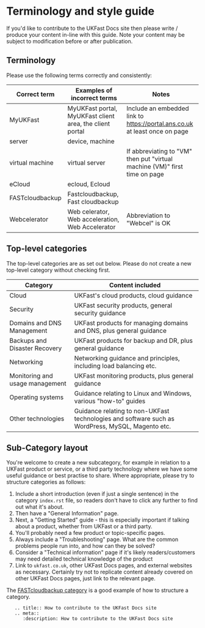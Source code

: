 # Terminology and style guide

If you'd like to contribute to the UKFast Docs site then please write / produce your content in-line with this guide. Note your content may be subject to modification before or after publication.

## Terminology

Please use the following terms correctly and consistently:

| Correct term      | Examples of incorrect terms                                         | Notes                                                                        |
| ----------------- | ------------------------------------------------------------------- | ---------------------------------------------------------------------------- |
| MyUKFast          | MyUKFast portal, MyUKFast client area, the client portal            | Include an embedded link to <https://portal.ans.co.uk> at least once on page  |
| server            | device, machine                                                     |                                                                              |
| virtual machine   | virtual server                                                      | If abbreviating to "VM" then put "virtual machine (VM)" first time on page   |
| eCloud            | <nospell>ecloud, Ecloud</nospell>                                   |                                                                              |                          |
| FASTcloudbackup   | <nospell>Fastcloudbackup, Fast cloudbackup</nospell>                |                                                                              |
| Webcelerator      | <nospell>Web celerator, Web acceleration, Web Accelerator</nospell> | Abbreviation to "Webcel" is OK                                               |

## Top-level categories

The top-level categories are as set out below.  Please do not create a new top-level category without checking first.

| Category                        | Content included                               |
| ------------------------------- | --------------------------------------------------------- |
| Cloud                           | UKFast's cloud products, cloud guidance                                                           |
| Security                        | UKFast security products, general security guidance                                               |
| Domains and DNS Management      | UKFast products for managing domains and DNS, plus general guidance                               |
| Backups and Disaster Recovery   | UKFast products for backup and DR, plus general guidance                                          |
| Networking                      | Networking guidance and principles, including load balancing etc.                                 |
| Monitoring and usage management | UKFast monitoring products, plus general guidance                                                 |
| Operating systems               | Guidance relating to Linux and Windows, various "how-to" guides                                   |
| Other technologies              | Guidance relating to non-UKFast technologies and software such as WordPress, MySQL, Magento etc.  |

## Sub-Category layout

You're welcome to create a new subcategory, for example in relation to a UKFast product or service, or a third party technology where we have some useful guidance or best practise to share.  Where appropriate, please try to structure categories as follows:

1. Include a short introduction (even if just a single sentence) in the category `index.rst` file, so readers don't have to click any further to find out what it's about.
2. Then have a "General Information" page.
3. Next, a "Getting Started" guide - this is especially important if talking about a product, whether from UKFast or a third party.
4. You'll probably need a few product or topic-specific pages.
5. Always include a "Troubleshooting" page.  What are the common problems people run into, and how can they be solved?
6. Consider a "Technical information" page if it's likely readers/customers may need detailed technical knowledge of the product
7. Link to `ukfast.co.uk`, other UKFast Docs pages, and external websites as necessary.  Certainly try not to replicate content already covered on other UKFast Docs pages, just link to the relevant page.

The [FASTcloudbackup category](/source/dr-ha/fastcloudbackup) is a good example of how to structure a category.

```eval_rst
   .. title:: How to contribute to the UKFast Docs site
   .. meta::
      :description: How to contribute to the UKFast Docs site
```
